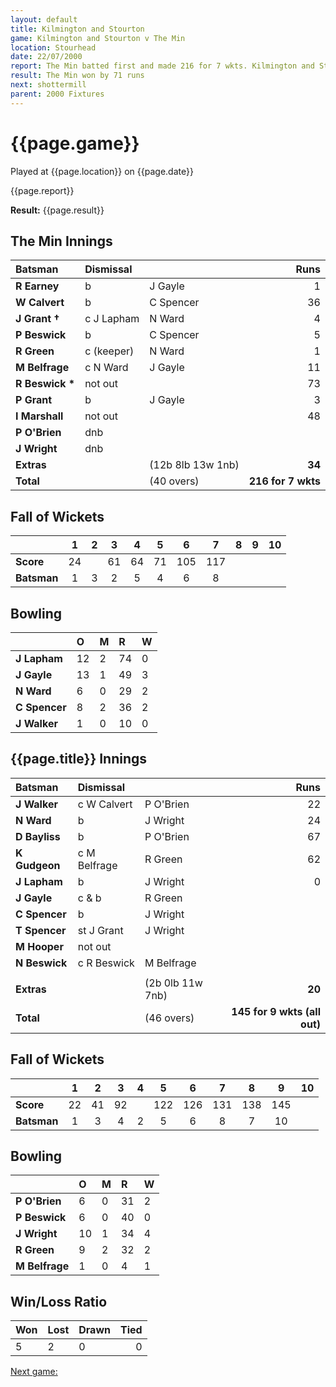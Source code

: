 ```yaml
---
layout: default
title: Kilmington and Stourton
game: Kilmington and Stourton v The Min
location: Stourhead
date: 22/07/2000
report: The Min batted first and made 216 for 7 wkts. Kilmington and Stourton replied with 145 for 9 wkts (all out)
result: The Min won by 71 runs
next: shottermill
parent: 2000 Fixtures
---
```


# {{page.game}}

Played at {{page.location}} on {{page.date}}

{{page.report}}

**Result:** {{page.result}}

## The Min Innings

| Batsman | Dismissal |  | Runs |
|:---|:---|---|---:|
| **R Earney** | b | J Gayle | 1 |
| **W Calvert** | b | C Spencer | 36 |
| **J Grant &#8224;** | c J Lapham | N Ward | 4 |
| **P Beswick** | b | C Spencer | 5 |
| **R Green** | c (keeper) | N Ward | 1 |
| **M Belfrage** | c N Ward | J Gayle | 11 |
| **R Beswick &#42;** | not out |  | 73 |
| **P Grant** | b | J Gayle | 3 |
| **I Marshall** | not out |  | 48 |
| **P O'Brien** | dnb |  |  |
| **J Wright** | dnb |  |  |
| **Extras** | | (12b 8lb 13w 1nb) | **34** |
| **Total** | | (40 overs) | **216 for 7 wkts** |

## Fall of Wickets

| | 1 | 2 | 3 | 4 | 5 | 6 | 7 | 8 | 9 | 10 |
|---|:---:|:---:|:---:|:---:|:---:|:---:|:---:|:---:|:---:|:---:|
| **Score** | 24 |  | 61 | 64 | 71 | 105 | 117 |  |  |  |
| **Batsman** | 1 | 3 | 2 | 5 | 4 | 6 | 8 |  |  |  |

## Bowling

| | O | M | R | W |
|---|:---|:---|:---|:---|
| **J Lapham** | 12 | 2 | 74 | 0 |
| **J Gayle** | 13 | 1 | 49 | 3 |
| **N Ward** | 6 | 0 | 29 | 2 |
| **C Spencer** | 8 | 2 | 36 | 2 |
| **J Walker** | 1 | 0 | 10 | 0 |

## {{page.title}} Innings

| Batsman | Dismissal |  | Runs |
|:---|:---|---|---:|
| **J Walker** | c W Calvert | P O'Brien | 22 |
| **N Ward** | b | J Wright | 24 |
| **D Bayliss** | b | P O'Brien | 67 |
| **K Gudgeon** | c M Belfrage | R Green | 62 |
| **J Lapham** | b | J Wright | 0 |
| **J Gayle** | c & b | R Green |  |
| **C Spencer** | b | J Wright |  |
| **T Spencer** | st J Grant | J Wright |  |
| **M Hooper** | not out |  |  |
| **N Beswick** | c R Beswick | M Belfrage |  |
|  |  |  |  |
| **Extras** | | (2b 0lb 11w 7nb) | **20** |
| **Total** | | (46 overs) | **145 for 9 wkts (all out)** |

## Fall of Wickets

| | 1 | 2 | 3 | 4 | 5 | 6 | 7 | 8 | 9 | 10 |
|---|:---:|:---:|:---:|:---:|:---:|:---:|:---:|:---:|:---:|:---:|
| **Score** | 22 | 41 | 92 |  | 122 | 126 | 131 | 138 | 145 |  |
| **Batsman** | 1 | 3 | 4 | 2 | 5 | 6 | 8 | 7 | 10 |  |

## Bowling

| | O | M | R | W |
|---|:---|:---|:---|:---|
| **P O'Brien** | 6 | 0 | 31 | 2 |
| **P Beswick** | 6 | 0 | 40 | 0 |
| **J Wright** | 10 | 1 | 34 | 4 |
| **R Green** | 9 | 2 | 32 | 2 |
| **M Belfrage** | 1 | 0 | 4 | 1 |

## Win/Loss Ratio

| Won | Lost | Drawn | Tied |
|:---|:---|:---|---:|
| 5 | 2 | 0 | 0 |

[Next game:]({{page.next}})